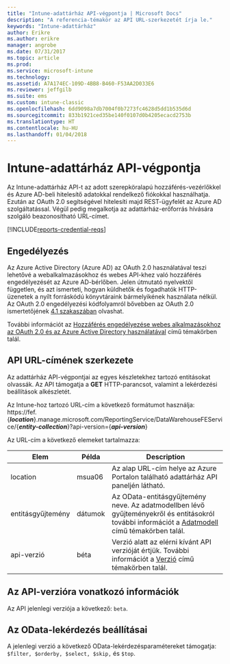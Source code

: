```yaml
---
title: "Intune-adattárház API-végpontja | Microsoft Docs"
description: "A referencia-témakör az API URL-szerkezetét írja le."
keywords: "Intune-adattárház"
author: Erikre
ms.author: erikre
manager: angrobe
ms.date: 07/31/2017
ms.topic: article
ms.prod: 
ms.service: microsoft-intune
ms.technology: 
ms.assetid: A7A174EC-109D-4BB8-B460-F53AA2D033E6
ms.reviewer: jeffgilb
ms.suite: ems
ms.custom: intune-classic
ms.openlocfilehash: 6dd9098a7db7004f0b7273fc4628d5dd1b535d6d
ms.sourcegitcommit: 833b1921ced35be140f0107d0b4205ecacd2753b
ms.translationtype: HT
ms.contentlocale: hu-HU
ms.lasthandoff: 01/04/2018
---
```

# <a name="intune-data-warehouse-api-endpoint"></a>Intune-adattárház API-végpontja

Az Intune-adattárház API-t az adott szerepköralapú hozzáférés-vezérlőkkel és Azure AD-beli hitelesítő adatokkal rendelkező fiókokkal használhatja. Ezután az OAuth 2.0 segítségével hitelesíti majd REST-ügyfelét az Azure AD szolgáltatással. Végül pedig megalkotja az adattárház-erőforrás hívására szolgáló beazonosítható URL-címet.

[!INCLUDE[reports-credential-reqs](./includes/reports-credential-reqs.md)]

## <a name="authorization"></a>Engedélyezés

Az Azure Active Directory (Azure AD) az OAuth 2.0 használatával teszi lehetővé a webalkalmazásokhoz és webes API-khez való hozzáférés engedélyezését az Azure AD-bérlőben. Jelen útmutató nyelvektől független, és azt ismerteti, hogyan küldhetők és fogadhatók HTTP-üzenetek a nyílt forráskódú könyvtáraink bármelyikének használata nélkül. Az OAuth 2.0 engedélyezési kódfolyamról bővebben az OAuth 2.0 ismertetőjének [4.1 szakaszában](https://tools.ietf.org/html/rfc6749#section-4.1) olvashat.

További információt az [Hozzáférés engedélyezése webes alkalmazásokhoz az OAuth 2.0 és az Azure Active Directory használatával](https://docs.microsoft.com/azure/active-directory/develop/active-directory-protocols-oauth-code) című témakörben talál.

## <a name="api-url-structure"></a>API URL-címének szerkezete

Az adattárház API-végpontjai az egyes készletekhez tartozó entitásokat olvassák. Az API támogatja a **GET** HTTP-parancsot, valamint a lekérdezési beállítások alkészletét.

Az Intune-hoz tartozó URL-cím a következő formátumot használja:  
https://fef.{***location***}.manage.microsoft.com/ReportingService/DataWarehouseFEService/{***entity-collection***}?api-version={***api-version***}

Az URL-cím a következő elemeket tartalmazza:

| Elem | Példa | Description |
|-------------------|------------|--------------------------------------------------------------------------------------------------------------------|
| location | msua06 | Az alap URL-cím helye az Azure Portalon található adattárház API paneljén látható. |
| entitásgyűjtemény | dátumok | Az OData-entitásgyűjtemény neve. Az adatmodellben lévő gyűjteményekről és entitásokról további információt a [Adatmodell](reports-ref-data-model.md) című témakörben talál. |
| api-verzió | béta | Verzió alatt az elérni kívánt API verzióját értjük. További információt a [Verzió](#API-version-information) című témakörben talál. |


## <a name="api-version-information"></a>Az API-verzióra vonatkozó információk

Az API jelenlegi verziója a következő: `beta`. 

## <a name="odata-query-options"></a>Az OData-lekérdezés beállításai

A jelenlegi verzió a következő OData-lekérdezésparamétereket támogatja: `$filter, $orderby, $select, $skip,` és `$top`.